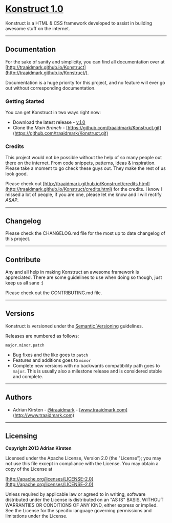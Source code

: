 [Konstruct 1.0](http://traaidmark.github.io/Konstruct/)
=============

Konstruct is a HTML & CSS framework developed to assist in building awesome stuff on the internet.

<hr />

## Documentation

For the sake of sanity and simplicity, you can find all documentation over at [http://traaidmark.github.io/Konstruct](http://traaidmark.github.io/Konstruct/). 

Documentation is a huge priority for this project, and no feature will ever go out without corresponding documentation.

### Getting Started

You can get Konstruct in two ways right now:

* Download the latest release - [v.1.0](#)
* Clone the *Main Branch* - [https://github.com/traaidmark/Konstruct.git](https://github.com/traaidmark/Konstruct.git)

### Credits

This project would not be possible without the help of so many people out there on the internet. From code snippets, patterns, ideas & inspiration. Please take a moment to go check these guys out. They make the rest of us look good.

Please check out [http://traaidmark.github.io/Konstruct/credits.html](http://traaidmark.github.io/Konstruct/credits.html) for the credits. I know I missed a lot of people, if you are one, please let me know and I will rectify *ASAP*.

<hr />

## Changelog

Please check the CHANGELOG.md file for the most up to date changelog of this project.

<hr />

## Contribute

Any and all help in making Konstruct an awesome framework is appreciated. There are some guidelines to use when doing so though, just keep us all sane :) 

Please check out the CONTRIBUTING.md file.

<hr />

## Versions

Konstruct is versioned under the [Semantic Versioning](http://semver.org/) guidelines.

Releases are numbered as follows:

<code>major.minor.patch</code>

* Bug fixes and the like goes to <code>patch</code>
* Features and additions goes to <code>minor</code>
* Complete new versions with no backwards compatibility path goes to <code>major</code>. This is usually also a milestone release and is considered stable and complete.

<hr />

## Authors

* Adrian Kirsten - [@traaidmark](https://twitter.com/traaidmark) - [www.traaidmark.com](http://www.traaidmark.com)

<hr />

## Licensing

**Copyright 2013 Adrian Kirsten**

Licensed under the Apache License, Version 2.0 (the "License"); you may not use this file except in compliance with the License. You may obtain a copy of the License at

[http://apache.org/licenses/LICENSE-2.0](http://apache.org/licenses/LICENSE-2.0)

Unless required by applicable law or agreed to in writing, software distributed under the License is distributed on an "AS IS" BASIS, WITHOUT WARRANTIES OR CONDITIONS OF ANY KIND, either express or implied. See the License for the specific language governing permissions and limitations under the License.

